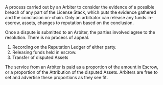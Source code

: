 A process carried out by an Arbiter to consider the evidence of a possible breach of any part of the License Stack, which puts the evidence gathered and the conclusion on-chain. Only an arbitrator can release any funds in-escrow, assets, changes to reputation based on the conclusion.

Once a dispute is submitted to an Arbiter, the parties involved agree to the resolution. There is no process of appeal.

1. Recording on the Reputation Ledger of either party.
1. Releasing funds held in escrow.
1. Transfer of disputed Assets

The service from an Arbiter is paid as a proportion of the amount in Escrow, or a proportion of the Attribution of the disputed Assets. Arbiters are free to set and advertise these proportions as they see fit.
